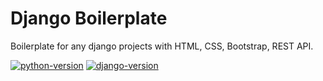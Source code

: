 # Django Boilerplate
Boilerplate for any django projects with HTML, CSS, Bootstrap, REST API.

[![python-version](https://img.shields.io/badge/Python-3.11.6-blue)](https://www.python.org/)
[![django-version](https://img.shields.io/badge/Django-4.2.7-green)](https://www.djangoproject.com/)


